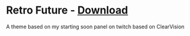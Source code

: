  # Retro Future - [Download](https://github.com/Beastmodplayer/BetterDiscord-Themes/blob/main/Retro%20Future/Retro%20Future.theme.css)
 A theme based on my starting soon panel on twitch based on ClearVision

